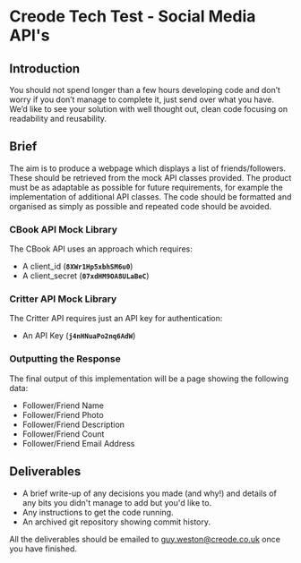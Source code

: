 # Creode Tech Test - Social Media API's

## Introduction

You should not spend longer than a few hours developing code and don’t worry if you don’t manage to complete it, just send over what you have. We’d like to see your solution with well thought out, clean code focusing on readability and reusability.

## Brief

The aim is to produce a webpage which displays a list of friends/followers. These should be retrieved from the mock API classes provided. The product must be as adaptable as possible for future requirements, for example the implementation of additional API classes. The code should be formatted and organised as simply as possible and repeated code should be avoided.

### CBook API Mock Library
The CBook API uses an approach which requires:

 - A client_id (**`8XWr1Hp5xbhSM6u0`**)
 - A client_secret (**`07xdHM9OA8ULaBeC`**)

### Critter API Mock Library
The Critter API requires just an API key for authentication:

 - An API Key (**`j4nHNuaPo2nq6AdW`**)

### Outputting the Response
The final output of this implementation will be a page showing the following data:

 - Follower/Friend Name
 - Follower/Friend Photo
 - Follower/Friend Description
 - Follower/Friend Count
 - Follower/Friend Email Address

## Deliverables

 - A brief write-up of any decisions you made (and why!) and details of any bits you didn't manage to add but you'd like to.
 - Any instructions to get the code running.
 - An archived git repository showing commit history.

All the deliverables should be emailed to guy.weston@creode.co.uk once you have finished.
